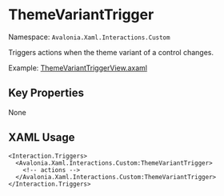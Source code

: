 # ThemeVariantTrigger

Namespace: `Avalonia.Xaml.Interactions.Custom`

Triggers actions when the theme variant of a control changes.

Example: [ThemeVariantTriggerView.axaml](samples/BehaviorsTestApplication/Views/Pages/ThemeVariantTriggerView.axaml)

## Key Properties
None

## XAML Usage
```xaml
<Interaction.Triggers>
  <Avalonia.Xaml.Interactions.Custom:ThemeVariantTrigger>
    <!-- actions -->
  </Avalonia.Xaml.Interactions.Custom:ThemeVariantTrigger>
</Interaction.Triggers>
```
